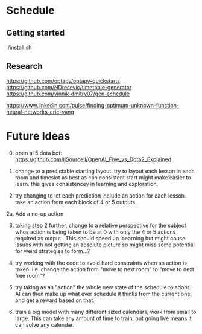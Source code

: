 # Schedule


## Getting started

./install.sh

## Research

https://github.com/optapy/optapy-quickstarts
https://github.com/NDresevic/timetable-generator
https://github.com/vinnik-dmitry07/gen-schedule

https://www.linkedin.com/pulse/finding-optimum-unknown-function-neural-networks-eric-yang

# Future Ideas

0. open ai 5 dota bot: https://github.com/llSourcell/OpenAI_Five_vs_Dota2_Explained

1. change to a predictable starting layout. try to layout each lesson in each room and timeslot as best as can
consistent start might make easier to learn. this gives consistencey in learning and exploration.

2. try changing to let each prediction include an action for each lesson. take an action from each block of 4 or 5 outputs.

2a. Add a no-op action 

3. taking step 2 further, change to a relative perspective for the subject whos action is being taken to be at 0 with only the 4 or 5 actions required as output . This should speed up loearning but might cause issues with not getting an absolute picture so might miss some potential for weird strategies to form...?

4. try working with the code to avoid hard constraints when an action is taken. i.e. change the action from "move to next room" to "move to next free room"?

5. try taking as an "action" the whole new state of the schedule to adopt. AI can then make up what ever schedule it thinks from the current one, and get a reward based on that.

6. train a big model with many different sized calendars, work from small to large. This can take any amount of time to train, but going live means it can solve any calendar.